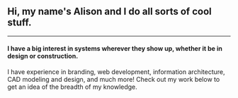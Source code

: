 ## Hi, my name's Alison and I do all sorts of cool stuff.
-----
#### I have a big interest in systems wherever they show up, whether it be in design or construction.

I have experience in branding, web development, information architecture, CAD modeling and design, and much more! Check out my work below to get an idea of the breadth of my knowledge.